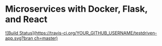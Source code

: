 # Microservices with Docker, Flask, and React

[![Build Status](https://travis-ci.org/YOUR_GITHUB_USERNAME/testdriven-app.svg?bran
ch=master)](https://travis-ci.org/YOUR_GITHUB_USERNAME/testdriven-app)
